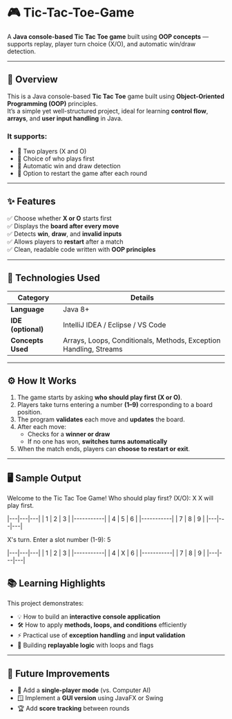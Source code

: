 # 🎮 Tic-Tac-Toe-Game

A **Java console-based Tic Tac Toe game** built using **OOP concepts** — supports replay, player turn choice (X/O), and automatic win/draw detection.

---

## 🧠 Overview

This is a Java console-based **Tic Tac Toe** game built using **Object-Oriented Programming (OOP)** principles.  
It’s a simple yet well-structured project, ideal for learning **control flow**, **arrays**, and **user input handling** in Java.

### It supports:
- 👥 Two players (X and O)
- 🎯 Choice of who plays first
- 🏁 Automatic win and draw detection
- 🔁 Option to restart the game after each round

---

## ✨ Features

✅ Choose whether **X or O** starts first  
✅ Displays the **board after every move**  
✅ Detects **win**, **draw**, and **invalid inputs**  
✅ Allows players to **restart** after a match  
✅ Clean, readable code written with **OOP principles**

---

## 🧩 Technologies Used

| Category | Details |
|-----------|----------|
| **Language** | Java 8+ |
| **IDE (optional)** | IntelliJ IDEA / Eclipse / VS Code |
| **Concepts Used** | Arrays, Loops, Conditionals, Methods, Exception Handling, Streams |

---

## ⚙️ How It Works

1. The game starts by asking **who should play first (X or O)**.
2. Players take turns entering a number **(1–9)** corresponding to a board position.
3. The program **validates** each move and **updates** the board.
4. After each move:
    - Checks for a **winner or draw**
    - If no one has won, **switches turns automatically**
5. When the match ends, players can **choose to restart or exit**.

---

## 🖥️ Sample Output
Welcome to the Tic Tac Toe Game!
Who should play first? (X/O): X
X will play first.

|---|---|---|
| 1 | 2 | 3 |
|-----------|
| 4 | 5 | 6 |
|-----------|
| 7 | 8 | 9 |
|---|---|---|

X's turn. Enter a slot number (1-9): 5

|---|---|---|
| 1 | 2 | 3 |
|-----------|
| 4 | X | 6 |
|-----------|
| 7 | 8 | 9 |
|---|---|---|

## 📚 Learning Highlights

This project demonstrates:

- 💡 How to build an **interactive console application**
- 🛠 How to apply **methods, loops, and conditions** efficiently
- ⚡ Practical use of **exception handling** and **input validation**
- 🔁 Building **replayable logic** with loops and flags

---

## 🚀 Future Improvements

- 🤖 Add a **single-player mode** (vs. Computer AI)
- 🪟 Implement a **GUI version** using JavaFX or Swing
- 🏆 Add **score tracking** between rounds  



